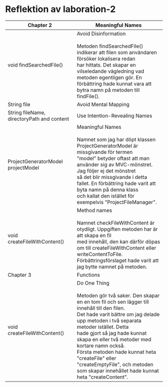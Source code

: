 # Reflektion av laboration-2

| Chapter 2                                  | Meaningful Names                                                                                                                                                                                                                                                                                                                                                                                                                               |
| ------------------------------------------ | ---------------------------------------------------------------------------------------------------------------------------------------------------------------------------------------------------------------------------------------------------------------------------------------------------------------------------------------------------------------------------------------------------------------------------------------------- |
| void findSearchedFile()                    | Avoid Disinformation<br><br>Metoden findSearchedFile() indikerar att filen som användaren försöker lokalisera redan<br>har hittats. Det skapar en vilseledande vägledning vad metoden egentligen gör. En<br>förbättring hade kunnat vara att bytra namn på metoden till findFile().                                                                                                                                                            |
| String file                                | Avoid Mental Mapping                                                                                                                                                                                                                                                                                                                                                                                                                           |
| String fileName, directoryPath and content | Use Intention-Revealing Names                                                                                                                                                                                                                                                                                                                                                                                                                  |
| ProjectGeneratorModel projectModel         | Meaningful Names<br><br>Namnet som jag har döpt klassen ProjectGeneratorModel är missgivande för termen<br>"model" betyder oftast att man använder sig av MVC-mönstret. Jag följer ej det mönstret<br>så det blir missgivande i detta fallet. En förbättring hade varit att byta namn på denna klass<br>och kallat den istället för exempelvis "ProjectFileManager".                                                                           |
| void createFileWithContent()               | Method names<br><br>Namnet checkFileWithContent är otydligt. Uppgiften metoden har är att skapa en fil<br>med innehåll, den kan därför döpas om till createFileWithContent eller writeContentToFile.<br>Förbättringsförslaget hade varit att jag bytte namnet på metoden.                                                                                                                                                                      |
| Chapter 3                                  | Functions                                                                                                                                                                                                                                                                                                                                                                                                                                      |
| void createFileWithContent()               | Do One Thing<br><br>Metoden gör två saker. Den skapar en en tom fil och sen lägger till innehåll till den filen.<br>Det hade varit bättre om jag delade upp metoden i två separata metoder istället. Detta<br>hade gjort så jag hade kunnat skapa en eller två metoder med kortare namn också.<br>Första metoden hade kunnat heta "createFile" eller "createEmptyFile", och metoden<br>som skapar innehållet hade kunnat heta "createContent". |